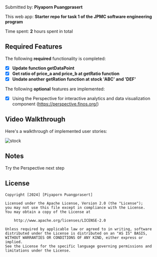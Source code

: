 
Submitted by: **Piyaporn Puangprasert**

This web app: **Starter repo for task 1 of the JPMC software engineering program**

Time spent: **2** hours spent in total

## Required Features

The following **required** functionality is completed:

- [x] **Update function getDataPoint**
- [x] **Get ratio of price_a and price_b at getRatio function**
- [x] **Undate another getRation function at stock 'ABC' and 'DEF'**

The following **optional** features are implemented:

- [x] Using the Perspective for interactive analytics and data visualization component (https://perspective.finos.org/)



## Video Walkthrough

Here's a walkthrough of implemented user stories:

![stock](https://github.com/nanpiyaporn/jpmc-task-1/blob/main/stock.gif)

## Notes

Try the Perspective next step



## License

    Copyright [2024] [Piyaporn Puangprasert]

    Licensed under the Apache License, Version 2.0 (the "License");
    you may not use this file except in compliance with the License.
    You may obtain a copy of the License at

        http://www.apache.org/licenses/LICENSE-2.0

    Unless required by applicable law or agreed to in writing, software
    distributed under the License is distributed on an "AS IS" BASIS,
    WITHOUT WARRANTIES OR CONDITIONS OF ANY KIND, either express or implied.
    See the License for the specific language governing permissions and
    limitations under the License.

